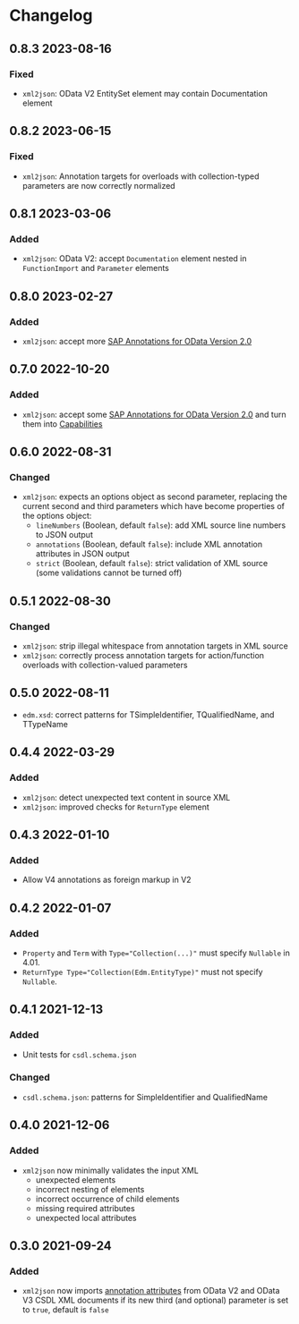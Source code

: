 # Changelog

## 0.8.3 2023-08-16

### Fixed

- `xml2json`: OData V2 EntitySet element may contain Documentation element

## 0.8.2 2023-06-15

### Fixed

- `xml2json`: Annotation targets for overloads with collection-typed parameters are now correctly normalized

## 0.8.1 2023-03-06

### Added

- `xml2json`: OData V2: accept `Documentation` element nested in `FunctionImport` and `Parameter` elements

## 0.8.0 2023-02-27

### Added

- `xml2json`: accept more [SAP Annotations for OData Version 2.0](https://github.com/SAP/odata-vocabularies/blob/main/docs/v2-annotations.md)

## 0.7.0 2022-10-20

### Added

- `xml2json`: accept some [SAP Annotations for OData Version 2.0](https://github.com/SAP/odata-vocabularies/blob/main/docs/v2-annotations.md) and turn them into [Capabilities](https://github.com/oasis-tcs/odata-vocabularies/blob/main/vocabularies/Org.OData.Capabilities.V1.md)

## 0.6.0 2022-08-31

### Changed

- `xml2json`: expects an options object as second parameter, replacing the current second and third parameters which have become properties of the options object:
  - `lineNumbers` (Boolean, default `false`): add XML source line numbers to JSON output
  - `annotations` (Boolean, default `false`): include XML annotation attributes in JSON output
  - `strict` (Boolean, default `false`): strict validation of XML source (some validations cannot be turned off)

## 0.5.1 2022-08-30

### Changed

- `xml2json`: strip illegal whitespace from annotation targets in XML source
- `xml2json`: correctly process annotation targets for action/function overloads with collection-valued parameters

## 0.5.0 2022-08-11

- `edm.xsd`: correct patterns for TSimpleIdentifier, TQualifiedName, and TTypeName

## 0.4.4 2022-03-29

### Added

- `xml2json`: detect unexpected text content in source XML
- `xml2json`: improved checks for `ReturnType` element

## 0.4.3 2022-01-10

### Added

- Allow V4 annotations as foreign markup in V2

## 0.4.2 2022-01-07

### Added

- `Property` and `Term` with `Type="Collection(...)"` must specify `Nullable` in 4.01.
- `ReturnType Type="Collection(Edm.EntityType)"` must not specify `Nullable`.

## 0.4.1 2021-12-13

### Added

- Unit tests for `csdl.schema.json`

### Changed

- `csdl.schema.json`: patterns for SimpleIdentifier and QualifiedName

## 0.4.0 2021-12-06

### Added

- `xml2json` now minimally validates the input XML
  - unexpected elements
  - incorrect nesting of elements
  - incorrect occurrence of child elements
  - missing required attributes
  - unexpected local attributes

## 0.3.0 2021-09-24

### Added

- `xml2json` now imports [annotation attributes](https://docs.microsoft.com/en-us/openspecs/windows_protocols/mc-csdl/2110a8d9-9849-48c3-92c3-e15dd2f5cd08) from OData V2 and OData V3 CSDL XML documents if its new third (and optional) parameter is set to `true`, default is `false`
